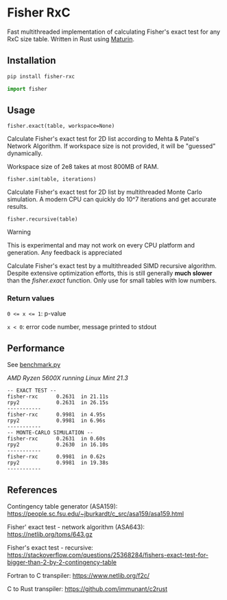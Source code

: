 # Fisher RxC

Fast multithreaded implementation of calculating Fisher's exact test for any RxC size table. Written in Rust using [Maturin](https://github.com/PyO3/maturin).

## Installation

```bash
pip install fisher-rxc
```

```python
import fisher
```

## Usage

`fisher.exact(table, workspace=None)`

Calculate Fisher's exact test for 2D list according to Mehta & Patel's Network Algorithm. If workspace size is not provided, it will be "guessed" dynamically.

Workspace size of 2e8 takes at most 800MB of RAM.

`fisher.sim(table, iterations)`

Calculate Fisher's exact test for 2D list by multithreaded Monte Carlo simulation. A modern CPU can quickly do 10^7 iterations and get accurate results.

`fisher.recursive(table)`

> [!WARNING]
> This is experimental and may not work on every CPU platform and generation. Any feedback is appreciated

Calculate Fisher's exact test by a multithreaded SIMD recursive algorithm. Despite extensive optimization efforts, this is still generally **much slower** than the _fisher.exact_ function. Only use for small tables with low numbers.

### Return values

`0 <= x <= 1`: p-value

`x < 0`: error code number, message printed to stdout

## Performance

See [benchmark.py](https://github.com/SakiiCode/fisher/blob/main/benchmark.py)

_AMD Ryzen 5600X running Linux Mint 21.3_

```
-- EXACT TEST --
fisher-rxc      0.2631  in 21.11s
rpy2            0.2631  in 26.15s
-----------
fisher-rxc      0.9981  in 4.95s
rpy2            0.9981  in 6.96s
-----------
-- MONTE-CARLO SIMULATION --
fisher-rxc      0.2631  in 0.60s
rpy2            0.2630  in 16.10s
-----------
fisher-rxc      0.9981  in 0.62s
rpy2            0.9981  in 19.38s
-----------
```

## References

Contingency table generator (ASA159): https://people.sc.fsu.edu/~jburkardt/c_src/asa159/asa159.html

Fisher' exact test - network algorithm (ASA643): https://netlib.org/toms/643.gz

Fisher's exact test - recursive: https://stackoverflow.com/questions/25368284/fishers-exact-test-for-bigger-than-2-by-2-contingency-table

Fortran to C transpiler: https://www.netlib.org/f2c/

C to Rust transpiler: https://github.com/immunant/c2rust
